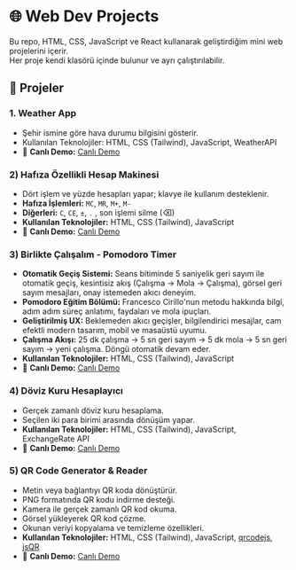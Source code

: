 # 🌐 Web Dev Projects

Bu repo, HTML, CSS, JavaScript ve React kullanarak geliştirdiğim mini web projelerini içerir.  
Her proje kendi klasörü içinde bulunur ve ayrı çalıştırılabilir.

## 📌 Projeler

### 1. Weather App
- Şehir ismine göre hava durumu bilgisini gösterir.
- Kullanılan Teknolojiler: HTML, CSS (Tailwind), JavaScript, WeatherAPI
- 🔗 **Canlı Demo:** <a href="https://buraksanck.github.io/web-dev-projects/weather-app/index.html">Canlı Demo</a>

### 2) Hafıza Özellikli Hesap Makinesi
- Dört işlem ve yüzde hesapları yapar; klavye ile kullanım desteklenir.
- **Hafıza İşlemleri:** `MC`, `MR`, `M+`, `M-`  
- **Diğerleri:** `C`, `CE`, `±`, `.` , son işlemi silme (⌫)
- **Kullanılan Teknolojiler:** HTML, CSS (Tailwind), JavaScript
- 🔗 **Canlı Demo:** <a href="https://buraksanck.github.io/web-dev-projects/calculator/index.html">Canlı Demo</a>

### 3) Birlikte Çalışalım - Pomodoro Timer
- **Otomatik Geçiş Sistemi:** Seans bitiminde 5 saniyelik geri sayım ile otomatik geçiş, kesintisiz akış (Çalışma → Mola → Çalışma), görsel geri sayım mesajları, onay istemeden akıcı deneyim.  
- **Pomodoro Eğitim Bölümü:** Francesco Cirillo'nun metodu hakkında bilgi, adım adım süreç anlatımı, faydaları ve mola ipuçları.  
- **Geliştirilmiş UX:** Beklemeden akıcı geçişler, bilgilendirici mesajlar, cam efektli modern tasarım, mobil ve masaüstü uyumu.  
- **Çalışma Akışı:** 25 dk çalışma → 5 sn geri sayım → 5 dk mola → 5 sn geri sayım → yeni çalışma. Döngü otomatik devam eder.  
- **Kullanılan Teknolojiler:** HTML, CSS (Tailwind), JavaScript  
- 🔗 **Canlı Demo:** <a href="https://buraksanck.github.io/web-dev-projects/pomodoro-timer/index.html">Canlı Demo</a>

### 4) Döviz Kuru Hesaplayıcı
- Gerçek zamanlı döviz kuru hesaplama.
- Seçilen iki para birimi arasında dönüşüm yapar.
- **Kullanılan Teknolojiler:** HTML, CSS (Tailwind), JavaScript, ExchangeRate API
- 🔗 **Canlı Demo:** <a href="https://buraksanck.github.io/web-dev-projects/exchange-currency/index.html">Canlı Demo</a>

### 5) QR Code Generator & Reader
- Metin veya bağlantıyı QR koda dönüştürür.
- PNG formatında QR kodu indirme desteği.
- Kamera ile gerçek zamanlı QR kod okuma.
- Görsel yükleyerek QR kod çözme.
- Okunan veriyi kopyalama ve temizleme özellikleri.
- **Kullanılan Teknolojiler:** HTML, CSS (Tailwind), JavaScript, [qrcodejs](https://github.com/davidshimjs/qrcodejs), [jsQR](https://github.com/cozmo/jsQR)  
- 🔗 **Canlı Demo:** <a href="https://buraksanck.github.io/web-dev-projects/qr-code-generator/index.html">Canlı Demo</a>
